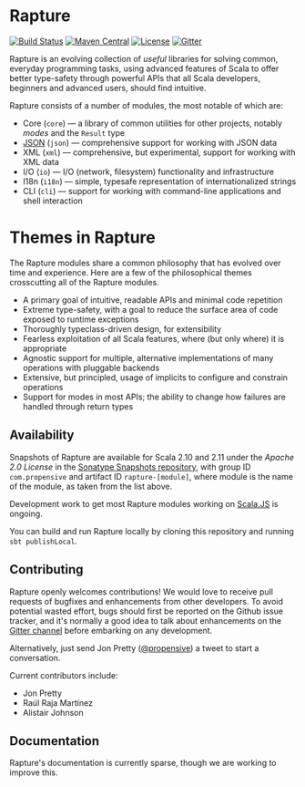 # Rapture

[![Build Status](https://travis-ci.org/propensive/rapture.png?branch=dev)](https://travis-ci.org/propensive/rapture)
[![Maven Central](https://maven-badges.herokuapp.com/maven-central/com.propensive/rapture-core_2.11/badge.svg)](https://maven-badges.herokuapp.com/maven-central/com.propensive/rapture-core_2.11)
[![License](http://img.shields.io/:license-Apache%202-brightgreen.svg)](http://www.apache.org/licenses/LICENSE-2.0.txt)
[![Gitter](https://img.shields.io/badge/gitter-join%20chat-green.svg)](https://gitter.im/propensive/rapture)

Rapture is an evolving collection of *useful* libraries for solving common,
everyday programming tasks, using advanced features of Scala to offer better
type-safety through powerful APIs that all Scala developers, beginners and
advanced users, should find intuitive.

Rapture consists of a number of modules, the most notable of which are:

 - Core (`core`) — a library of common utilities for other projects, notably
   *modes* and the `Result` type
 - [JSON](doc/json.md) (`json`) — comprehensive support for working with JSON
   data
 - XML (`xml`) — comprehensive, but experimental, support for working with XML
   data
 - I/O (`io`) — I/O (network, filesystem) functionality and infrastructure
 - I18n (`i18n`) — simple, typesafe representation of internationalized strings
 - CLI (`cli`) — support for working with command-line applications and shell
   interaction

# Themes in Rapture

The Rapture modules share a common philosophy that has evolved over time and
experience. Here are a few of the philosophical themes crosscutting all of the
Rapture modules.

 - A primary goal of intuitive, readable APIs and minimal code repetition
 - Extreme type-safety, with a goal to reduce the surface area of code exposed
   to runtime exceptions
 - Thoroughly typeclass-driven design, for extensibility
 - Fearless exploitation of all Scala features, where (but only where) it is
   appropriate
 - Agnostic support for multiple, alternative implementations of many
   operations with pluggable backends
 - Extensive, but principled, usage of implicits to configure and constrain
   operations
 - Support for modes in most APIs; the ability to change how failures are
   handled through return types

## Availability

Snapshots of Rapture are available for Scala 2.10 and 2.11 under the *Apache
2.0 License* in the [Sonatype Snapshots
repository](https://oss.sonatype.org/content/repositories/snapshots/com/propensive/),
with group ID `com.propensive` and artifact ID `rapture-[module]`, where module
is the name of the module, as taken from the list above.

Development work to get most Rapture modules working on
[Scala.JS](htp://www.scala-js.org/) is ongoing.

You can build and run Rapture locally by cloning this repository and running
`sbt publishLocal`.

## Contributing

Rapture openly welcomes contributions! We would love to receive pull requests
of bugfixes and enhancements from other developers. To avoid potential wasted
effort, bugs should first be reported on the Github issue tracker, and it's
normally a good idea to talk about enhancements on the [Gitter
channel](https://gitter.im/propensive/rapture) before embarking on any
development.

Alternatively, just send Jon Pretty
([@propensive](https://twitter.com/propensive/)) a tweet to start a
conversation.

Current contributors include:

 - Jon Pretty
 - Raúl Raja Martínez
 - Alistair Johnson

## Documentation

Rapture's documentation is currently sparse, though we are working to improve
this.

